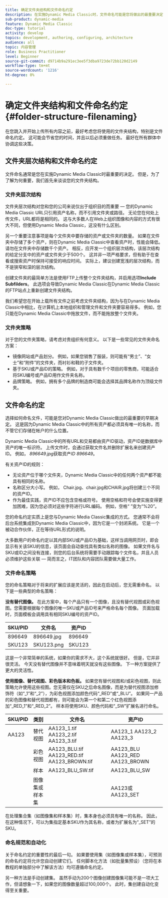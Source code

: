 ```yaml
---
title: 确定文件夹结构和文件命名约定
description: 在实施Dynamic Media Classic时，文件命名可能是您将做出的最重要决定。 文件夹结构同样重要。 了解为什么对文件夹结构和文件名采取如此重要且可能的方法。
sub-product: dynamic-media
feature: Dynamic Media Classic
doc-type: tutorial
activity: develop
topics: development, authoring, configuring, architecture
audience: all
topic: 内容管理
role: Business Practitioner
level: Beginner
source-git-commit: d9714b9a291ec3ee5f3dba9723de72bb120d2149
workflow-type: tm+mt
source-wordcount: '1216'
ht-degree: 0%

---
```



# 确定文件夹结构和文件命名约定{#folder-structure-filenaming}

在您跳入并开始上传所有内容之前，最好考虑您将使用的文件夹结构，特别是文件命名约定。 这可能会节省您的时间，并且以后必须重做任务。 最好在所有群体中协调这些决策。

## 文件夹层次结构和文件命名约定

文件命名通常是您在实施Dynamic Media Classic时最重要的决定。 但是，为了了解为何重要，我们首先来谈谈您的文件夹结构。

### 文件夹层次结构

文件夹层次结构对您和您的公司来说仅出于组织目的而重要 — 您的Dynamic Media Classic URL只引用资产名称，而不引用文件夹或路径。 无论您在何处上传文件，URL都将是相同的。 这与大多数人在Web上组织图像和内容的方式有很大不同，但使用Dynamic Media Classic，这没有什么区别。

另一个重要注意事项是每个文件夹中要存储的资产或文件夹的数量。 如果在文件夹中存储了多个资产，则在Dynamic Media Classic中查看资产时，性能会降低。 请勿在文件夹中存储数千个资产。 相反，应开发一个组织层次结构，该层次结构的给定分支中的资产或文件夹少于500个。 这并非一项严格要求，但有助于在查看或搜索资产时保持可接受的响应时间。 实际上，建议创建宽浅的层次结构，而不是狭窄和深的层次结构。

创建文件夹的最简单方法是使用FTP上传整个文件夹结构，并启用选项&#x200B;**Include Subfilders**。 此选项会导致Dynamic Media Classic在Dynamic Media Classic的FTP站点上重新创建文件夹结构。

我们希望您在开始上载所有文件之前考虑文件夹结构，因为与在Dynamic Media Classic中相比，在计算机上本地组织和管理文件和文件夹要容易得多。 例如，您只能在Dynamic Media Classic中拖放文件，而不能拖放整个文件夹。

### 文件夹策略

对于您的文件夹策略，请考虑对贵组织有何意义。 以下是一些常见的文件夹命名方案：

- 镜像网站或产品划分。 例如，如果您销售了服装，则可能有“男士”、“女士”和“附件”的文件夹，而衬衫和鞋的子文件夹。
- 基于SKU或产品ID的策略。 例如，对于具有数千个项目的零售商，可能适合将SKU编号或产品ID用作文件夹名称。
- 品牌策略。 例如，拥有多个品牌的制造商可能会选择其品牌名称作为顶级文件夹。

## 文件命名约定

选择如何命名文件，可能是您对Dynamic Media Classic做出的最重要的早期决定。 这是因为Dynamic Media Classic中的所有资产都必须具有唯一的名称，而不管它们存储在帐户的什么位置。

Dynamic Media Classic中的所有URL和交易都由资产ID驱动，资产ID是数据库中资产的唯一标识符。 上传文件时，会通过获取文件名并删除扩展名来创建资产ID。 例如， _896649.jpg_&#x200B;获取资产&#x200B;_ID 896649_。

有关资产ID的规则：

- 无论资产位于哪个文件夹，Dynamic Media Classic中的任何两个资产都不能具有相同的名称。
- 名称区分大小写。 例如， Chair.jpg、chair.jpg和CHAIR.jpg将创建三个不同的资产ID。
- 作为最佳实践，资产ID不应包含空格或符号。 使用空格和符号会使实施变得更加困难，因为您必须对这些字符进行URL编码。 例如，空格“ ”变为“%20”。

您的命名约定实质上是您与Dynamic Media Classic集成的方式。 您通常不会将后台系统集成到Dynamic Media Classic中，因为它是一个封闭系统。 它是一个被动合作伙伴，正在等待URL形式的说明。

大多数用户的命名约定以其内部SKU或产品ID为基础，这样当调用网页时，即会显示有关该SKU的信息，该页面会自动查找具有类似名称的图像。 如果文件名与SKU或ID之间没有连接，则您的后台系统将需要手动跟踪每个文件名，并且人员必须维护这些关联 — 简而言之，IT团队和内容团队需要做大量工作。

### 文件命名策略

您的命名策略对于将来的扩展应该是灵活的，因此在启动后，您无需重命名。 以下是一些典型的命名策略：

**没有替代图像。** 在此方案中，每个产品只有一个图像，且没有替代视图或彩色视图。您需要根据每个图像的唯一SKU或产品ID号来严格命名每个图像。 页面加载时，页面模板会调用具有相同SKU编号的资产ID。

| SKU/PID | 文件名 | 资产ID |
| ------- | ---------- | -------- |
| 896649 | 896649.jpg | 896649 |
| SKU123 | SKU123.png | SKU123 |

这是一个非常简单的系统，如果你的需求不大，这个系统就很好。 但是，它并非很灵活。 今天没有替代图像并不意味着明天就没有这些图像。 下一种方案提供了更大的灵活性。

**使用图像、替代视图、彩色版本和色板。** 如果您有替代视图和/或彩色视图，则此策略允许使用这些视图。您无需仅在SKU之后命名图像，而是为替代视图添加修饰符（如“_1”和“_2”），为彩色视图添加颜色代码“_RED”或“_BLU”。 如果同一产品的彩色图像和替代视图都有，则可能会为第一个和第二个红色视图添加“_RED_1”和“_RED_2”。 样本将使用SKU、颜色代码和“_SW”扩展名进行命名。

| SKU/PID | 类别 | 文件名 | 资产ID |
| ------- | ----------------------- | ------------------------------------------- | ------------------------------- |
| AA123 | 替代视图 | AA123_1.tif AA123_2.tif AA123_3.tif | AA123_1 AA123_2 AA123_3 |
|  | 彩色视图 | AA123_BLU.tif AA123_RED.tif AA123_BROWN.tif | AA123_BLU AA123_RED AA123_BROWN |
|  | 样本 | AA123_BLU_SW.tif | AA123_BLU_SW |
|  | 图像集或样本集 |  | AA123或AA123_SET | — |

在处理集合集（如图像集和样本集）时，集本身也必须具有唯一的名称。 因此，在这种情况下，可以为集指定基本SKU作为其名称，或者为扩展名为“_SET”的SKU。

### 命名规范和自动化

关于命名约定的重要性的最后一句。 如果要使用集（如图像集或样本集），可预测的命名约定将允许您自动创建它们。 任何脚本化方法（如批量集预设）（您将在本教程的单独部分中了解该方法）均可遵循命名约定。

另一种方法是手动创建集。 虽然手动为200个图像创建图像集可能不是一项大工作，但请想象一下，如果您的图像数量超过100,000个。 此时，集创建自动化变得至关重要。

